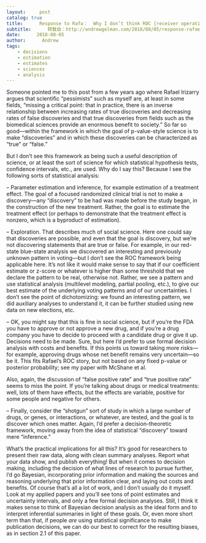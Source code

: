 ```yaml
---
layout:     post
catalog: true
title:      Response to Rafa：  Why I don’t think ROC [receiver operating characteristic] works as a model for science
subtitle:      转载自：http://andrewgelman.com/2018/08/05/response-rafael-irizarry-dont-think-roc-receiver-operating-characteristic-works-model-science/
date:      2018-08-05
author:      Andrew
tags:
    - decisions
    - estimation
    - estimates
    - sciences
    - analysis
---
```





Someone pointed me to this post from a few years ago where Rafael Irizarry argues that scientific “pessimists” such as myself are, at least in some fields, “missing a critical point: that in practice, there is an inverse relationship between increasing rates of true discoveries and decreasing rates of false discoveries and that true discoveries from fields such as the biomedical sciences provide an enormous benefit to society.” So far so good—within the framework in which the goal of p-value-style science is to make “discoveries” and in which these discoveries can be characterized as “true” or “false.”

But I don’t see this framework as being such a useful description of science, or at least the sort of science for which statistical hypothesis tests, confidence intervals, etc., are used. Why do I say this? Because I see the following sorts of statistical analysis:

– Parameter estimation and inference, for example estimation of a treatment effect. The goal of a focused randomized clinical trial is not to make a discovery—any “discovery” to be had was made before the study began, in the construction of the new treatment. Rather, the goal is to estimate the treatment effect (or perhaps to demonstrate that the treatment effect is nonzero, which is a byproduct of estimation).

– Exploration. That describes much of social science. Here one could say that discoveries are possible, and even that the goal is discovery, but we’re not discovering statements that are true or false. For example, in our red-state blue-state analysis we discovered an interesting and previously unknown pattern in voting—but I don’t see the ROC framework being applicable here. It’s not like it would make sense to say that if our coefficient estimate or z-score or whatever is higher than some threshold that we declare the pattern to be real, otherwise not. Rather, we see a pattern and use statistical analysis (multilevel modeling, partial pooling, etc.), to give our best estimate of the underlying voting patterns and of our uncertainties. I don’t see the point of dichotomizing: we found an interesting pattern, we did auxiliary analyses to understand it, it can be further studied using new data on new elections, etc.

– OK, you might say that this is fine in social science, but if you’re the FDA you have to approve or not approve a new drug, and if you’re a drug company you have to decide to proceed with a candidate drug or give it up. Decisions need to be made. Sure, but here I’d prefer to use formal decision analysis with costs and benefits. If this points us toward taking more risks—for example, approving drugs whose net benefit remains very uncertain—so be it. This fits Rafael’s ROC story, but not based on any fixed p-value or posterior probability; see my paper with McShane et al.

Also, again, the discussion of “false positive rate” and “true positive rate” seems to miss the point. If you’re talking about drugs or medical treatments: well, lots of them have effects, but the effects are variable, positive for some people and negative for others.

– Finally, consider the “shotgun” sort of study in which a large number of drugs, or genes, or interactions, or whatever, are tested, and the goal is to discover which ones matter. Again, I’d prefer a decision-theoretic framework, moving away from the idea of statistical “discovery” toward mere “inference.”

What’s the practical implications for all this? It’s good for researchers to present their raw data, along with clean summary analyses. Report what your data show, and publish everything! But when it comes to decision making, including the decision of what lines of research to pursue further, I’d go Bayesian, incorporating prior information and making the sources and reasoning underlying that prior information clear, and laying out costs and benefits. Of course that’s all a lot of work, and I don’t usually do it myself. Look at my applied papers and you’ll see tons of point estimates and uncertainty intervals, and only a few formal decision analyses. Still, I think it makes sense to think of Bayesian decision analysis as the ideal form and to interpret inferential summaries in light of these goals. Or, even more short term than that, if people *are* using statistical significance to make publication decisions, we can do our best to correct for the resulting biases, as in section 2.1 of this paper.



